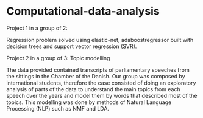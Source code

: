 # Computational-data-analysis
Project 1 in a group of 2: 

Regression problem solved using elastic-net, adaboostregressor built with decision trees and support vector regression (SVR). 

Project 2 in a group of 3: Topic modelling

The data provided contained transcripts of parliamentary speeches from the sittings in the Chamber of the Danish. Our group was composed by international students, therefore the case consisted of doing an exploratory analysis of parts of the data to understand the main topics from each speech over the years and model them by words that described most of the topics. This modelling was done by methods of Natural Language Processing (NLP) such as NMF and LDA. 


